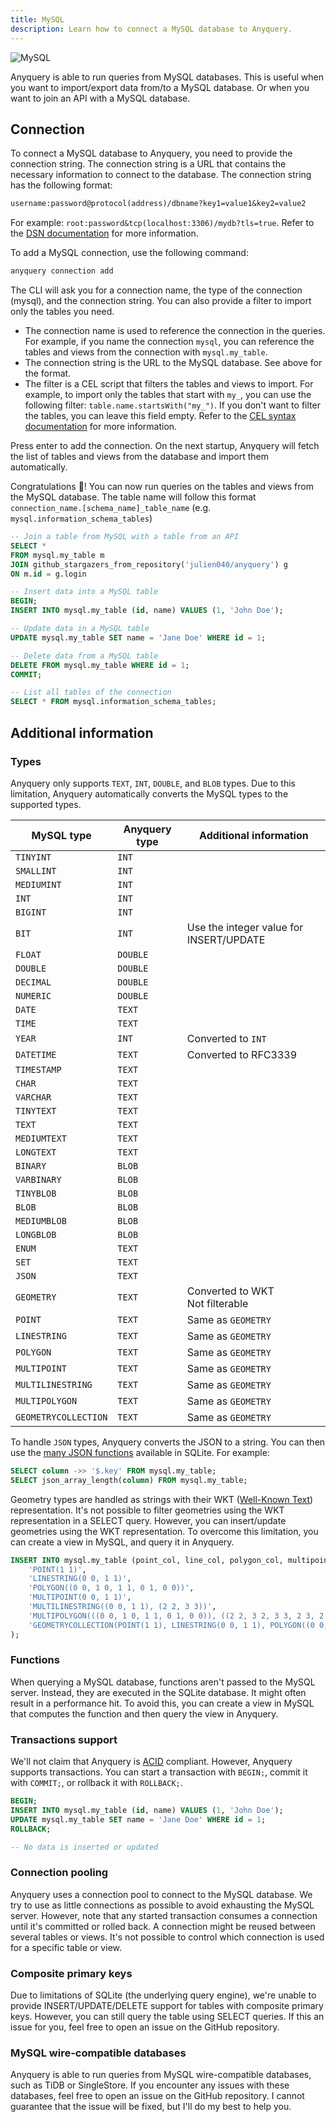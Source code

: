 ```yaml
---
title: MySQL
description: Learn how to connect a MySQL database to Anyquery.
---
```


![MySQL](/icons/mysql.svg)

Anyquery is able to run queries from MySQL databases. This is useful when you want to import/export data from/to a MySQL database. Or when you want to join an API with a MySQL database.

## Connection

To connect a MySQL database to Anyquery, you need to provide the connection string. The connection string is a URL that contains the necessary information to connect to the database. The connection string has the following format:

```txt
username:password@protocol(address)/dbname?key1=value1&key2=value2
```

For example: `root:password&tcp(localhost:3306)/mydb?tls=true`. Refer to the [DSN documentation](https://github.com/go-sql-driver/mysql?tab=readme-ov-file#dsn-data-source-name) for more information.

To add a MySQL connection, use the following command:

```bash
anyquery connection add
```

The CLI will ask you for a connection name, the type of the connection (mysql), and the connection string. You can also provide a filter to import only the tables you need.

- The connection name is used to reference the connection in the queries. For example, if you name the connection `mysql`, you can reference the tables and views from the connection with `mysql.my_table`.
- The connection string is the URL to the MySQL database. See above for the format.
- The filter is a CEL script that filters the tables and views to import. For example, to import only the tables that start with `my_`, you can use the following filter: `table.name.startsWith("my_")`. If you don't want to filter the tables, you can leave this field empty. Refer to the [CEL syntax documentation](cel-script) for more information.

Press enter to add the connection. On the next startup, Anyquery will fetch the list of tables and views from the database and import them automatically.

Congratulations 🎉! You can now run queries on the tables and views from the MySQL database. The table name will follow this format `connection_name.[schema_name]_table_name` (e.g. `mysql.information_schema_tables`)

```sql
-- Join a table from MySQL with a table from an API
SELECT * 
FROM mysql.my_table m
JOIN github_stargazers_from_repository('julien040/anyquery') g
ON m.id = g.login

-- Insert data into a MySQL table
BEGIN;
INSERT INTO mysql.my_table (id, name) VALUES (1, 'John Doe');

-- Update data in a MySQL table
UPDATE mysql.my_table SET name = 'Jane Doe' WHERE id = 1;

-- Delete data from a MySQL table
DELETE FROM mysql.my_table WHERE id = 1;
COMMIT;

-- List all tables of the connection
SELECT * FROM mysql.information_schema_tables;
```

## Additional information

### Types

Anyquery only supports `TEXT`, `INT`, `DOUBLE`, and `BLOB` types. Due to this limitation, Anyquery automatically converts the MySQL types to the supported types.

| MySQL type           | Anyquery type | Additional information                  |
| -------------------- | ------------- | --------------------------------------- |
| `TINYINT`            | `INT`         |                                         |
| `SMALLINT`           | `INT`         |                                         |
| `MEDIUMINT`          | `INT`         |                                         |
| `INT`                | `INT`         |                                         |
| `BIGINT`             | `INT`         |                                         |
| `BIT`                | `INT`         | Use the integer value for INSERT/UPDATE |
| `FLOAT`              | `DOUBLE`      |                                         |
| `DOUBLE`             | `DOUBLE`      |                                         |
| `DECIMAL`            | `DOUBLE`      |                                         |
| `NUMERIC`            | `DOUBLE`      |                                         |
| `DATE`               | `TEXT`        |                                         |
| `TIME`               | `TEXT`        |                                         |
| `YEAR`               | `INT`         | Converted to `INT`                      |
| `DATETIME`           | `TEXT`        | Converted to RFC3339                    |
| `TIMESTAMP`          | `TEXT`        |                                         |
| `CHAR`               | `TEXT`        |                                         |
| `VARCHAR`            | `TEXT`        |                                         |
| `TINYTEXT`           | `TEXT`        |                                         |
| `TEXT`               | `TEXT`        |                                         |
| `MEDIUMTEXT`         | `TEXT`        |                                         |
| `LONGTEXT`           | `TEXT`        |                                         |
| `BINARY`             | `BLOB`        |                                         |
| `VARBINARY`          | `BLOB`        |                                         |
| `TINYBLOB`           | `BLOB`        |                                         |
| `BLOB`               | `BLOB`        |                                         |
| `MEDIUMBLOB`         | `BLOB`        |                                         |
| `LONGBLOB`           | `BLOB`        |                                         |
| `ENUM`               | `TEXT`        |                                         |
| `SET`                | `TEXT`        |                                         |
| `JSON`               | `TEXT`        |                                         |
| `GEOMETRY`           | `TEXT`        | Converted to WKT <br> Not filterable    |
| `POINT`              | `TEXT`        | Same as `GEOMETRY`                      |
| `LINESTRING`         | `TEXT`        | Same as `GEOMETRY`                      |
| `POLYGON`            | `TEXT`        | Same as `GEOMETRY`                      |
| `MULTIPOINT`         | `TEXT`        | Same as `GEOMETRY`                      |
| `MULTILINESTRING`    | `TEXT`        | Same as `GEOMETRY`                      |
| `MULTIPOLYGON`       | `TEXT`        | Same as `GEOMETRY`                      |
| `GEOMETRYCOLLECTION` | `TEXT`        | Same as `GEOMETRY`                      |

To handle `JSON` types, Anyquery converts the JSON to a string. You can then use the [many JSON functions](https://www.sqlite.org/json1.html) available in SQLite. For example:

```sql
SELECT column ->> '$.key' FROM mysql.my_table;
SELECT json_array_length(column) FROM mysql.my_table;
```

Geometry types are handled as strings with their WKT ([Well-Known Text](https://en.wikipedia.org/wiki/Well-known_text_representation_of_geometry)) representation. It's not possible to filter geometries using the WKT representation in a SELECT query. However, you can insert/update geometries using the WKT representation.
To overcome this limitation, you can create a view in MySQL, and query it in Anyquery.

```sql
INSERT INTO mysql.my_table (point_col, line_col, polygon_col, multipoint_col, multilinestring_col, multipolygon_col, geometrycollection_col) VALUES (
    'POINT(1 1)',
    'LINESTRING(0 0, 1 1)',
    'POLYGON((0 0, 1 0, 1 1, 0 1, 0 0))',
    'MULTIPOINT(0 0, 1 1)',
    'MULTILINESTRING((0 0, 1 1), (2 2, 3 3))',
    'MULTIPOLYGON(((0 0, 1 0, 1 1, 0 1, 0 0)), ((2 2, 3 2, 3 3, 2 3, 2 2)))',
    'GEOMETRYCOLLECTION(POINT(1 1), LINESTRING(0 0, 1 1), POLYGON((0 0, 1 0, 1 1, 0 1, 0 0)))'
);
```

### Functions

When querying a MySQL database, functions aren't passed to the MySQL server. Instead, they are executed in the SQLite database. It might often result in a performance hit. To avoid this, you can create a view in MySQL that computes the function and then query the view in Anyquery.

### Transactions support

We'll not claim that Anyquery is [ACID](https://en.wikipedia.org/wiki/ACID?useskin=vector) compliant. However, Anyquery supports transactions. You can start a transaction with `BEGIN;`, commit it with `COMMIT;`, or rollback it with `ROLLBACK;`.

```sql
BEGIN;
INSERT INTO mysql.my_table (id, name) VALUES (1, 'John Doe');
UPDATE mysql.my_table SET name = 'Jane Doe' WHERE id = 1;
ROLLBACK;

-- No data is inserted or updated
```

### Connection pooling

Anyquery uses a connection pool to connect to the MySQL database. We try to use as little connections as possible to avoid exhausting the MySQL server. However, note that any started transaction consumes a connection until it's committed or rolled back.
A connection might be reused between several tables or views. It's not possible to control which connection is used for a specific table or view.

### Composite primary keys

Due to limitations of SQLite (the underlying query engine), we're unable to provide INSERT/UPDATE/DELETE support for tables with composite primary keys. However, you can still query the table using SELECT queries. If this an issue for you, feel free to open an issue on the GitHub repository.

### MySQL wire-compatible databases

Anyquery is able to run queries from MySQL wire-compatible databases, such as TiDB or SingleStore. If you encounter any issues with these databases, feel free to open an issue on the GitHub repository. I cannot guarantee that the issue will be fixed, but I'll do my best to help you.
